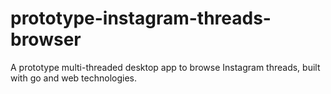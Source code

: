 # prototype-instagram-threads-browser
A prototype multi-threaded desktop app to browse Instagram threads, built with go and web technologies.

